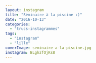 ```yaml
---
layout: instagram
title: "Séminaire à la piscine :)"
date: "2016-10-13"
categories: 
  - "trucs-instagrammes"
tags: 
  - "instagram"
  - "lille"
coverImage: seminaire-a-la-piscine.jpg
instagram: BLghzfOjKs8
---
```

